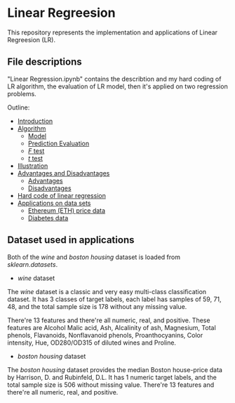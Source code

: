 # Linear Regreesion

This repository represents the implementation and applications of Linear Regreesion (LR). 

## File descriptions
"Linear Regression.ipynb" contains the describtion and my hard coding of LR algorithm, the evaluation of LR model, then it's applied on two regression problems.

Outline:
* [Introduction](#Introduction)
* [Algorithm](#Algorithm)
  * [Model](#Algorithm)
  * [Prediction Evaluation](#Evaluation)
  * [*F* test](#F)
  * [*t* test](#t)
* [Illustration](#Illustration)
* [Advantages and Disadvantages](#Advantages_and_Disadvantages)
    * [Advantages](#Advantages)
    * [Disadvantages](#Disadvantages)
* [Hard code of linear regression](#Code)
* [Applications on data sets](#Applications)
    * [Ethereum (ETH) price data](#ETH)
    * [Diabetes data](#Diabetes)

## Dataset used in applications
Both of the *wine* and *boston housing* dataset is loaded from *sklearn.datasets*.
* *wine* dataset 

The *wine* dataset is a classic and very easy multi-class classification dataset. It has 3 classes of target labels, each label has samples of 59, 71, 48, and the total sample size is 178 without any missing value. 

There're 13 features and there're all numeric, real, and positive. These features are Alcohol Malic acid, Ash, Alcalinity of ash, Magnesium, Total phenols, Flavanoids, Nonflavanoid phenols, Proanthocyanins, Color intensity, Hue, OD280/OD315 of diluted wines and Proline.

* *boston housing* dataset

The *boston housing* dataset provides the median Boston house-price data by Harrison, D. and Rubinfeld, D.L. It has 1 numeric target labels, and the total sample size is 506 without missing value. There're 13 features and there're all numeric, real, and positive. 
